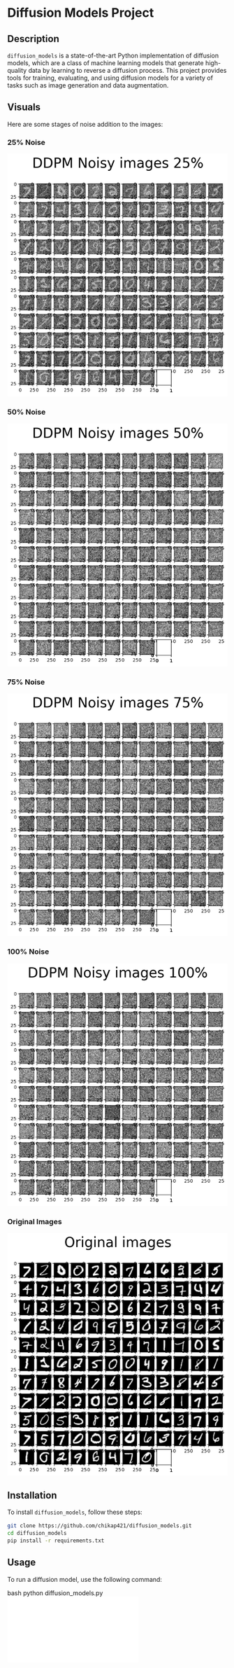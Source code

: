 # Diffusion Models Project

## Description

`diffusion_models` is a state-of-the-art Python implementation of diffusion models, which are a class of machine learning models that generate high-quality data by learning to reverse a diffusion process. This project provides tools for training, evaluating, and using diffusion models for a variety of tasks such as image generation and data augmentation.

## Visuals

Here are some stages of noise addition to the images:

### 25% Noise
![DDPM Noisy images 25%](noisy_image_25.png)

### 50% Noise
![DDPM Noisy images 50%](noisy_image_50.png)

### 75% Noise
![DDPM Noisy images 75%](noisy_image_75.png)

### 100% Noise
![DDPM Noisy images 100%](noisy_image_100.png)

### Original Images
![Original images](original_image.png)

## Installation

To install `diffusion_models`, follow these steps:

```bash
git clone https://github.com/chikap421/diffusion_models.git
cd diffusion_models
pip install -r requirements.txt
```

## Usage
To run a diffusion model, use the following command:

bash
python diffusion_models.py
![Code](diffusion_models.py)
